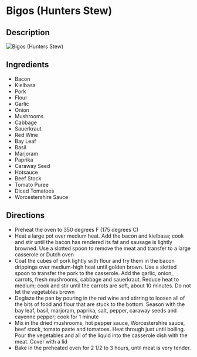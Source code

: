 # Bigos (Hunters Stew)

## Description
![Bigos (Hunters Stew)](https://www.themealdb.com/images/media/meals/md8w601593348504.jpg "Bigos (Hunters Stew)")

## Ingredients
- Bacon
- Kielbasa
- Pork
- Flour
- Garlic
- Onion
- Mushrooms
- Cabbage
- Sauerkraut
- Red Wine
- Bay Leaf
- Basil
- Marjoram
- Paprika
- Caraway Seed
- Hotsauce
- Beef Stock
- Tomato Puree
- Diced Tomatoes
- Worcestershire Sauce

## Directions
- Preheat the oven to 350 degrees F (175 degrees C)
- Heat a large pot over medium heat. Add the bacon and kielbasa; cook and stir until the bacon has rendered its fat and sausage is lightly browned. Use a slotted spoon to remove the meat and transfer to a large casserole or Dutch oven
- Coat the cubes of pork lightly with flour and fry them in the bacon drippings over medium-high heat until golden brown. Use a slotted spoon to transfer the pork to the casserole. Add the garlic, onion, carrots, fresh mushrooms, cabbage and sauerkraut. Reduce heat to medium; cook and stir until the carrots are soft, about 10 minutes. Do not let the vegetables brown
- Deglaze the pan by pouring in the red wine and stirring to loosen all of the bits of food and flour that are stuck to the bottom. Season with the bay leaf, basil, marjoram, paprika, salt, pepper, caraway seeds and cayenne pepper; cook for 1 minute
- Mix in the dried mushrooms, hot pepper sauce, Worcestershire sauce, beef stock, tomato paste and tomatoes. Heat through just until boiling. Pour the vegetables and all of the liquid into the casserole dish with the meat. Cover with a lid
- Bake in the preheated oven for 2 1/2 to 3 hours, until meat is very tender.
